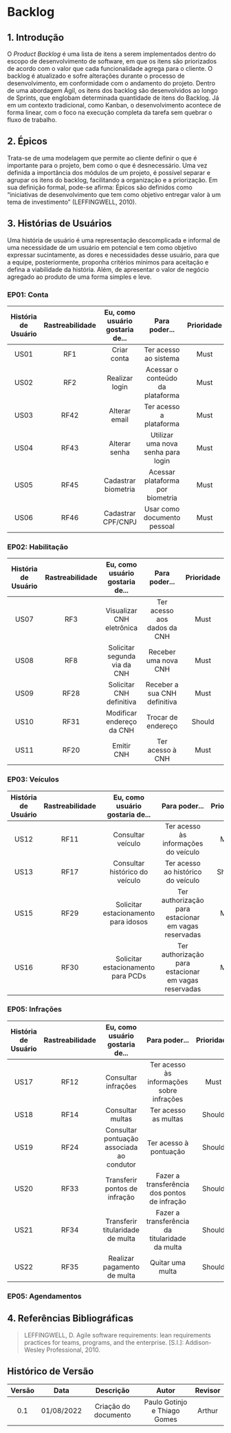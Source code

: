 # Backlog
## 1. Introdução
O *Product Backlog* é uma lista de itens a serem implementados dentro do escopo de desenvolvimento de software, em que os 
itens são priorizados de acordo com o valor que cada funcionalidade agrega para o cliente. O backlog é atualizado e sofre 
alterações durante o processo de desenvolvimento, em conformidade com o andamento do projeto. Dentro de uma abordagem Ágil, 
os itens dos backlog são desenvolvidos ao longo de Sprints, que englobam determinada quantidade de itens do Backlog. Já
em um contexto tradicional, como Kanban, o desenvolvimento acontece de forma linear, com o foco na execução completa da tarefa
sem quebrar o fluxo de trabalho.

## 2. Épicos
Trata-se de uma modelagem que permite ao cliente definir o que é importante para o projeto, bem como o que é
desnecessário. Uma vez definida a importância dos módulos de um projeto, é possível separar e agrupar os itens do backlog,
facilitando a organização e a priorização. Em sua definição formal, pode-se afirma: Épicos são definidos como “iniciativas
de desenvolvimento que tem como objetivo entregar valor à um tema de investimento” (LEFFINGWELL, 2010).

## 3. Histórias de Usuários
Uma história de usuário é uma representação descomplicada e informal de uma necessidade de um usuário em potencial e
tem como objetivo expressar sucintamente, as dores e necessidades desse usuário, para que a equipe, posteriormente,
proponha critérios mínimos para aceitação e defina a viabilidade da história. Além, de apresentar o valor de negócio
agregado ao produto de uma forma simples e leve.

### EP01: Conta
| História de Usuário | Rastreabilidade | Eu, como usuário gostaria de... | Para poder... | Prioridade |
|:-:|:-:|:-:|:-:|:-:|
| US01 | RF1 | Criar conta | Ter acesso ao sistema | Must |
| US02 | RF2 | Realizar login | Acessar o conteúdo da plataforma | Must |
| US03 | RF42| Alterar email | Ter acesso a plataforma | Must |
| US04 | RF43 | Alterar senha | Utilizar uma nova senha para login | Must |
| US05 | RF45 | Cadastrar biometria | Acessar plataforma por biometria | Must |
| US06 | RF46| Cadastrar CPF/CNPJ | Usar como documento pessoal | Must |

### EP02: Habilitação
| História de Usuário | Rastreabilidade | Eu, como usuário gostaria de... | Para poder... | Prioridade |
|:-:|:-:|:-:|:-:|:-:|
| US07 | RF3 | Visualizar CNH eletrônica | Ter acesso aos dados da CNH | Must |
| US08 | RF8 | Solicitar segunda via da CNH | Receber uma nova CNH | Must |
| US09 | RF28| Solicitar CNH definitiva | Receber a sua CNH definitiva | Must |
| US10 | RF31 | Modificar endereço da CNH  | Trocar de endereço | Should |
| US11 | RF20 | Emitir CNH | Ter acesso à CNH | Must |

### EP03: Veículos
| História de Usuário | Rastreabilidade | Eu, como usuário gostaria de... | Para poder... | Prioridade |
|:-:|:-:|:-:|:-:|:-:|
| US12 | RF11 | Consultar veículo | Ter acesso às informações do veículo | Must |
| US13 | RF17 | Consultar histórico do veículo | Ter acesso ao histórico do veículo | Should |
| US15 | RF29 | Solicitar estacionamento para idosos  | Ter authorização para estacionar em vagas reservadas | Must |
| US16 | RF30 | Solicitar estacionamento para PCDs  | Ter authorização para estacionar em vagas reservadas | Must |

### EP05: Infrações
| História de Usuário | Rastreabilidade | Eu, como usuário gostaria de... | Para poder... | Prioridade |
|:-:|:-:|:-:|:-:|:-:|
| US17 | RF12 | Consultar infrações | Ter acesso às informações sobre infrações | Must |
| US18 | RF14 | Consultar multas | Ter acesso as multas | Should |
| US19 | RF24 | Consultar pontuação associada ao condutor  | Ter acesso à pontuação | Should |
| US20 | RF33 | Transferir pontos de infração | Fazer a transferência dos pontos de infração| Should |
| US21 | RF34 | Transferir titularidade de multa | Fazer a transferência da titularidade da multa| Should |
| US22 | RF35 | Realizar pagamento de multa | Quitar uma multa | Should |

### EP05: Agendamentos


## 4. Referências Bibliográficas
> LEFFINGWELL, D. Agile software requirements: lean requirements practices for teams,
programs, and the enterprise. [S.l.]: Addison-Wesley Professional, 2010.

## Histórico de Versão
| Versão | Data | Descrição | Autor | Revisor |
|:-:|:-:|:-:|:-:|:-:|
| 0.1 | 01/08/2022 | Criação do documento | Paulo Gotinjo e Thiago Gomes | Arthur|



